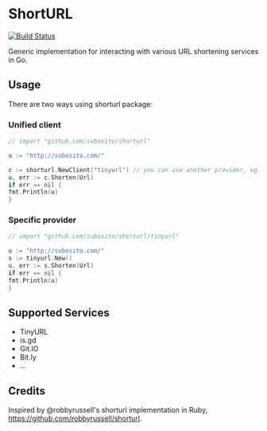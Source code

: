 # ShortURL

[![Build Status](https://travis-ci.org/subosito/shorturl.png)](https://travis-ci.org/subosito/shorturl)

Generic implementation for interacting with various URL shortening services in Go.

## Usage

There are two ways using shorturl package:

### Unified client

```go
// import "github.com/subosito/shorturl"

u := "http://subosito.com/"

c := shorturl.NewClient("tinyurl") // you can use another provider, eg: "isgd"
u, err := c.Shorten(Url)
if err == nil {
fmt.Println(u)
}
```

### Specific provider

```go
// import "github.com/subosito/shorturl/tinyurl"

u := "http://subosito.com/"
s := tinyurl.New()
u, err := s.Shorten(Url)
if err == nil {
fmt.Println(u)
}
```

## Supported Services

- TinyURL
- is.gd
- Git.IO
- Bit.ly
- ...

## Credits

Inspired by @robbyrussell's shorturl implementation in Ruby, https://github.com/robbyrussell/shorturl.
